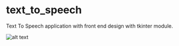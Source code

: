# text_to_speech
Text To Speech application with front end design with tkinter module.


![alt text](https://i.ibb.co/2s3yRTH/screenshot.jpg)
